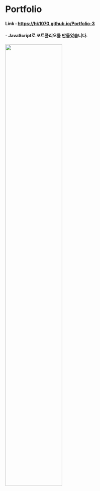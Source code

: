 # Portfolio

#### Link : https://hk1070.github.io/Portfolio-3

#### - JavaScript로 포트폴리오를 만들었습니다.

<img width="60%" src="https://user-images.githubusercontent.com/85146819/132990336-c409b34b-de39-4a5d-b4b2-4042a8f360ff.png">
